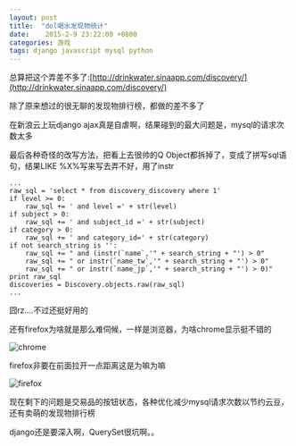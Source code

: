 ```yaml
---
layout: post
title:  "dol喝水发现物统计"
date:    2015-2-9 23:22:00 +0800
categories: 游戏
tags: django javascript mysql python
---
```

总算把这个弄差不多了:[http://drinkwater.sinaapp.com/discovery/](http://drinkwater.sinaapp.com/discovery/)

除了原来想过的很无聊的发现物排行榜，都做的差不多了

在新浪云上玩django ajax真是自虐啊，结果碰到的最大问题是，mysql的请求次数太多

最后各种奇怪的改写方法，把看上去很帅的Q Object都拆掉了，变成了拼写sql语句，结果LIKE %X%写来写去弄不好，用了instr

<!--more-->

    ...
    raw_sql = 'select * from discovery_discovery where 1'
    if level >= 0:
        raw_sql += ' and level =' + str(level)
    if subject > 0:
        raw_sql += ' and subject_id =' + str(subject)
    if category > 0:
        raw_sql += ' and category_id=' + str(category)
    if not search_string is '':
        raw_sql += " and (instr(`name`,'" + search_string + "') > 0"
        raw_sql += " or instr(`name_tw`,'" + search_string + "') > 0"
        raw_sql += " or instr(`name_jp`,'" + search_string + "') > 0)"
    print raw_sql
    discoveries = Discovery.objects.raw(raw_sql)
    ...

囧rz....不过还挺好用的

还有firefox为啥就是那么难伺候，一样是浏览器，为啥chrome显示挺不错的

![chrome](http://7u2j48.com1.z0.glb.clouddn.com/blog_drinkwater_chrome.png)

firefox非要在前面拉开一点距离这是为嘛为嘛

![firefox](http://7u2j48.com1.z0.glb.clouddn.com/blog_drinkwater_firefox.png)

现在剩下的问题是交易品的按钮状态，各种优化减少mysql请求次数以节约云豆，还有卖萌的发现物排行榜

django还是要深入啊，QuerySet很坑啊。。
